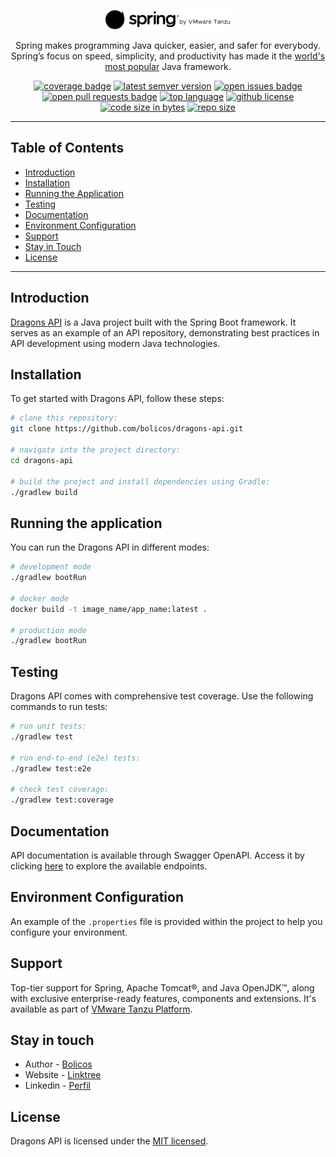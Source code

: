<p align="center">
  <a href="https://spring.io/" target="blank"><img src="./docs/img/logo-small.svg" width="200" alt="Spring Logo" /></a>
</p>

<p align="center">
Spring makes programming Java quicker, easier, and safer for everybody.
Spring’s focus on speed, simplicity, and productivity has made it the <a href="https://spring.io/why-spring" target="_blank">world's most popular</a> Java framework.
</p>

<p align="center">
<a target="_blank" href="https://github.com/bolicos/dragons-api/actions"><img src='https://github.com/bolicos/dragons-api/workflows/pipeline/badge.svg' alt="coverage badge" /></a>
<a target="_blank" href="https://github.com/bolicos/dragons-api/tags"><img src='https://img.shields.io/github/tag/bolicos/dragons-api.svg' alt='latest semver version' /></a>
<a target="_blank" href="https://github.com/bolicos/dragons-api/issues"><img src='https://img.shields.io/github/issues/bolicos/dragons-api.svg' alt='open issues badge' /></a>
<a target="_blank" href="https://github.com/bolicos/dragons-api/pulls"><img src='https://img.shields.io/github/issues-pr/bolicos/dragons-api.svg' alt='open pull requests badge' /></a>
<a target="_blank" href="https://github.com/bolicos/dragons-api"><img src='https://img.shields.io/github/languages/top/bolicos/dragons-api.svg' alt='top language' /></a>
<a target="_blank" href="https://github.com/bolicos/dragons-api"><img src='https://img.shields.io/github/license/bolicos/dragons-api.svg' alt='github license' /></a>
<a target="_blank" href="https://github.com/bolicos/dragons-api"><img src='https://img.shields.io/github/languages/code-size/bolicos/dragons-api.svg' alt='code size in bytes' /></a>
<a target="_blank" href="https://github.com/bolicos/dragons-api"><img src='https://img.shields.io/github/repo-size/bolicos/dragons-api.svg' alt='repo size' /></a>
</p>

[//]: # (<img alt="GitHub branch check runs" src="https://img.shields.io/github/check-runs/bolicos/dragons-api/master">)
[//]: # (<img alt="GitHub deployments" src="https://img.shields.io/github/deployments/bolicos/dragons-api/assembly-dev">)
[//]: # (<img alt="Docker Image Size" src="https://img.shields.io/docker/image-size/bolicos/dragons-api">)

---

## Table of Contents
- [Introduction](#introduction)
- [Installation](#installation)
- [Running the Application](#running-the-application)
- [Testing](#testing)
- [Documentation](#documentation)
- [Environment Configuration](#environment-configuration)
- [Support](#support)
- [Stay in Touch](#stay-in-touch)
- [License](#license)

---

## Introduction
[Dragons API](https://github.com/bolicos/dragons-api) is a Java project built with the Spring Boot framework.
It serves as an example of an API repository, demonstrating best practices in API development using modern Java technologies.

## Installation
To get started with Dragons API, follow these steps:

```bash
# clone this repository:
git clone https://github.com/bolicos/dragons-api.git

# navigate into the project directory:
cd dragons-api

# build the project and install dependencies using Gradle:
./gradlew build
```

## Running the application
You can run the Dragons API in different modes:

```bash
# development mode
./gradlew bootRun

# docker mode
docker build -t image_name/app_name:latest .

# production mode
./gradlew bootRun
```

## Testing
Dragons API comes with comprehensive test coverage. Use the following commands to run tests:

```bash
# run unit tests:
./gradlew test

# run end-to-end (e2e) tests:
./gradlew test:e2e

# check test coverage:
./gradlew test:coverage
```

## Documentation
API documentation is available through Swagger OpenAPI.
Access it by clicking [here](http://localhost:8000/api/docs) to explore the available endpoints.

## Environment Configuration
An example of the `.properties` file is provided within the project to help you configure your environment.

## Support
Top-tier support for Spring, Apache Tomcat®, and Java OpenJDK™, along with exclusive enterprise-ready features, 
components and extensions. It's available as part of [VMware Tanzu Platform](https://spring.io/support).

## Stay in touch
- Author - [Bolicos](https://github.com/bolicos)
- Website - [Linktree](https://linktr.ee/bolicos)
- Linkedin - [Perfil](https://linkedin.com/in/bolicos)

## License
Dragons API is licensed under the [MIT licensed](https://github.com/bolicos/dragons-api/tree/develop?tab=License-1-ov-file).